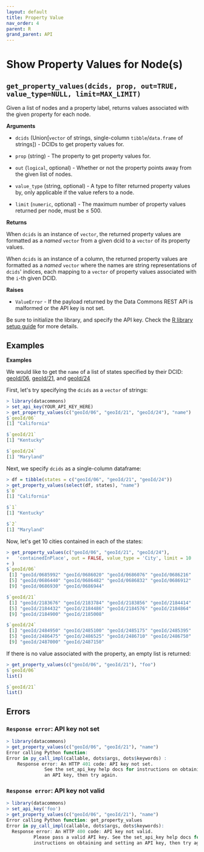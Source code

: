 ```yaml
---
layout: default
title: Property Value
nav_order: 4
parent: R
grand_parent: API
---
```


# Show Property Values for Node(s)

## `get_property_values(dcids, prop, out=TRUE, value_type=NULL, limit=MAX_LIMIT)`

Given a list of nodes and a property label, returns values associated with the
given property for each node.

**Arguments**

* `dcids` (Union[`vector` of strings, single-column `tibble`/`data.frame` of strings]) - DCIDs to get property values for.

* `prop` (string) - The property to get property values for.

* `out` (`logical`, optional) - Whether or not the property points away from the given list of nodes.

* `value_type` (string, optional) - A type to filter returned property values by, only applicable if
    the value refers to a node.

* `limit` (`numeric`, optional) - The maximum number of property values returned per node, must be ≤ 500.

**Returns**

When `dcids` is an instance of `vector`, the returned property values are
formatted as a *named* `vector` from a given dcid to a `vector` of its property
values.

When `dcids` is an instance of a column, the returned property values are
formatted as a *named* `vector` where the names are string representations
of `dcids`' indices, each mapping to a `vector` of property values associated
with the `i`-th given DCID.

**Raises**

* `ValueError` - If the payload returned by the Data Commons REST API is malformed or the API key is not set.

Be sure to initialize the library, and specify the API key. Check the [R library setup guide](/api/r/) for more details.

## Examples

**Examples**

We would like to get the `name` of a list of states specified by their DCID:
[geoId/06](https://browser.datacommons.org/kg?dcid=geoId/06),
[geoId/21](https://browser.datacommons.org/kg?dcid=geoId/21), and
[geoId/24](https://browser.datacommons.org/kg?dcid=geoId/24)

First, let's try specifying the `dcids` as a `vector` of strings:

```r
> library(datacommons)
> set_api_key(YOUR_API_KEY_HERE)
> get_property_values(c("geoId/06", "geoId/21", "geoId/24"), "name")
$`geoId/06`
[1] "California"

$`geoId/21`
[1] "Kentucky"

$`geoId/24`
[1] "Maryland"
```

Next, we specify `dcids` as a single-column dataframe:

```r
> df = tibble(states = c("geoId/06", "geoId/21", "geoId/24"))
> get_property_values(select(df, states), "name")
$`0`
[1] "California"

$`1`
[1] "Kentucky"

$`2`
[1] "Maryland"
```

Now, let's get 10 cities contained in each of the states:

```r
> get_property_values(c("geoId/06", "geoId/21", "geoId/24"),
+   'containedInPlace', out = FALSE, value_type = 'City', limit = 10
+ )
$`geoId/06`
 [1] "geoId/0685992" "geoId/0686020" "geoId/0686076" "geoId/0686216"
 [5] "geoId/0686440" "geoId/0686482" "geoId/0686832" "geoId/0686912"
 [9] "geoId/0686930" "geoId/0686944"

$`geoId/21`
 [1] "geoId/2183676" "geoId/2183784" "geoId/2183856" "geoId/2184414"
 [5] "geoId/2184432" "geoId/2184486" "geoId/2184576" "geoId/2184864"
 [9] "geoId/2184900" "geoId/2185008"

$`geoId/24`
 [1] "geoId/2484950" "geoId/2485100" "geoId/2485175" "geoId/2485395"
 [5] "geoId/2486475" "geoId/2486525" "geoId/2486710" "geoId/2486750"
 [9] "geoId/2487000" "geoId/2487150"
```

If there is no value associated with the property, an empty list is returned:

```r
> get_property_values(c("geoId/06", "geoId/21"), "foo")
$`geoId/06`
list()

$`geoId/21`
list()
```

## Errors

### `Response error`: API key not set

```r
> library(datacommons)
> get_property_values(c("geoId/06", "geoId/21"), "name")
Error calling Python function:
Error in py_call_impl(callable, dots$args, dots$keywords) : 
	Response error: An HTTP 401 code: API key not set.
	          See the set_api_key help docs for instructions on obtaining and setting
	          an API key, then try again.
```

### `Response error`: API key not valid

```r
> library(datacommons)
> set_api_key('foo')
> get_property_values(c("geoId/06", "geoId/21"), "name")
Error calling Python function: get_property_values
Error in py_call_impl(callable, dots$args, dots$keywords): 
  Response error: An HTTP 400 code: API key not valid.
          Please pass a valid API key. See the set_api_key help docs for
          instructions on obtaining and setting an API key, then try again.
```
